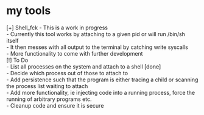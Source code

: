 # my tools 

[+] Shell_fck
	- This is a work in progress  
	- Currently this tool works by attaching to a given pid or will run /bin/sh itself  
	- It then messes with all output to the terminal by catching write syscalls  
	- More functionality to come with further development  
[!] To Do  
	- List all processes on the system and attach to a shell [done]  
	- Decide which process out of those to attach to  
	- Add persistence such that the program is either tracing a child or scanning the process list waiting to attach  
	- Add more functionality, ie injecting code into a running process, force the running of   arbitrary programs etc.  
	- Cleanup code and ensure it is secure  
